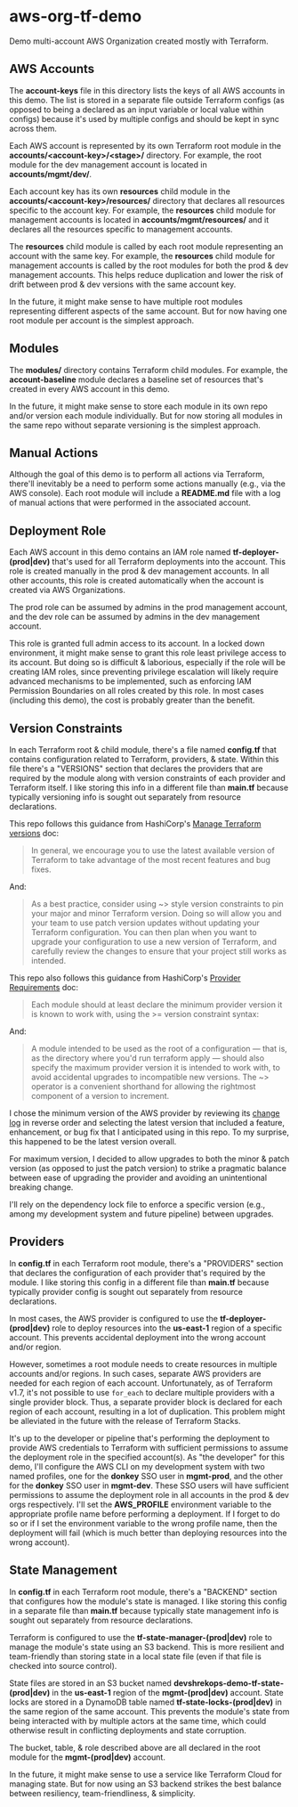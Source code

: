 # aws-org-tf-demo

Demo multi-account AWS Organization created mostly with Terraform.

## AWS Accounts

The **account-keys** file in this directory lists the keys of all AWS accounts in this demo. The list is stored in a separate file outside Terraform configs (as opposed to being a declared as an input variable or local value within configs) because it's used by multiple configs and should be kept in sync across them.

Each AWS account is represented by its own Terraform root module in the **accounts/\<account-key>/\<stage>/** directory. For example, the root module for the dev management account is located in **accounts/mgmt/dev/**.

Each account key has its own **resources** child module in the **accounts/\<account-key>/resources/** directory that declares all resources specific to the account key. For example, the **resources** child module for management accounts is located in **accounts/mgmt/resources/** and it declares all the resources specific to management accounts.

The **resources** child module is called by each root module representing an account with the same key. For example, the **resources** child module for management accounts is called by the root modules for both the prod & dev management accounts. This helps reduce duplication and lower the risk of drift between prod & dev versions with the same account key.

In the future, it might make sense to have multiple root modules representing different aspects of the same account. But for now having one root module per account is the simplest approach.

## Modules

The **modules/** directory contains Terraform child modules. For example, the **account-baseline** module declares a baseline set of resources that's created in every AWS account in this demo.

In the future, it might make sense to store each module in its own repo and/or version each module individually. But for now storing all modules in the same repo without separate versioning is the simplest approach.

## Manual Actions

Although the goal of this demo is to perform all actions via Terraform, there'll inevitably be a need to perform some actions manually (e.g., via the AWS console). Each root module will include a **README.md** file with a log of manual actions that were performed in the associated account.

## Deployment Role

Each AWS account in this demo contains an IAM role named **tf-deployer-(prod|dev)** that's used for all Terraform deployments into the account. This role is created manually in the prod & dev management accounts. In all other accounts, this role is created automatically when the account is created via AWS Organizations.

The prod role can be assumed by admins in the prod management account, and the dev role can be assumed by admins in the dev management account.

This role is granted full admin access to its account. In a locked down environment, it might make sense to grant this role least privilege access to its account. But doing so is difficult & laborious, especially if the role will be creating IAM roles, since preventing privilege escalation will likely require advanced mechanisms to be implemented, such as enforcing IAM Permission Boundaries on all roles created by this role. In most cases (including this demo), the cost is probably greater than the benefit.

## Version Constraints

In each Terraform root & child module, there's a file named **config.tf** that contains configuration related to Terraform, providers, & state. Within this file there's a "VERSIONS" section that declares the providers that are required by the module along with version constraints of each provider and Terraform itself. I like storing this info in a different file than **main.tf** because typically versioning info is sought out separately from resource declarations.

This repo follows this guidance from HashiCorp's [Manage Terraform versions](https://developer.hashicorp.com/terraform/tutorials/configuration-language/versions) doc:

> In general, we encourage you to use the latest available version of Terraform to take advantage of the most recent features and bug fixes.

And:

> As a best practice, consider using ~> style version constraints to pin your major and minor Terraform version. Doing so will allow you and your team to use patch version updates without updating your Terraform configuration. You can then plan when you want to upgrade your configuration to use a new version of Terraform, and carefully review the changes to ensure that your project still works as intended.

This repo also follows this guidance from HashiCorp's [Provider Requirements](https://developer.hashicorp.com/terraform/language/providers/requirements#version-constraints) doc:

> Each module should at least declare the minimum provider version it is known to work with, using the >= version constraint syntax:

And:

> A module intended to be used as the root of a configuration — that is, as the directory where you'd run terraform apply — should also specify the maximum provider version it is intended to work with, to avoid accidental upgrades to incompatible new versions. The ~> operator is a convenient shorthand for allowing the rightmost component of a version to increment.

I chose the minimum version of the AWS provider by reviewing its [change log](https://github.com/hashicorp/terraform-provider-aws/blob/main/CHANGELOG.md) in reverse order and selecting the latest version that included a feature, enhancement, or bug fix that I anticipated using in this repo. To my surprise, this happened to be the latest version overall.

For maximum version, I decided to allow upgrades to both the minor & patch version (as opposed to just the patch version) to strike a pragmatic balance between ease of upgrading the provider and avoiding an unintentional breaking change.

I'll rely on the dependency lock file to enforce a specific version (e.g., among my development system and future pipeline) between upgrades.

## Providers

In **config.tf** in each Terraform root module, there's a "PROVIDERS" section that declares the configuration of each provider that's required by the module. I like storing this config in a different file than **main.tf** because typically provider config is sought out separately from resource declarations.

In most cases, the AWS provider is configured to use the **tf-deployer-(prod|dev)** role to deploy resources into the **us-east-1** region of a specific account. This prevents accidental deployment into the wrong account and/or region.

However, sometimes a root module needs to create resources in multiple accounts and/or regions. In such cases, separate AWS providers are needed for each region of each account. Unfortunately, as of Terraform v1.7, it's not possible to use `for_each` to declare multiple providers with a single provider block. Thus, a separate provider block is declared for each region of each account, resulting in a lot of duplication. This problem might be alleviated in the future with the release of Terraform Stacks.

It's up to the developer or pipeline that's performing the deployment to provide AWS credentials to Terraform with sufficient permissions to assume the deployment role in the specified account(s). As "the developer" for this demo, I'll configure the AWS CLI on my development system with two named profiles, one for the **donkey** SSO user in **mgmt-prod**, and the other for the **donkey** SSO user in **mgmt-dev**. These SSO users will have sufficient permissions to assume the deployment role in all accounts in the prod & dev orgs respectively. I'll set the **AWS_PROFILE** environment variable to the appropriate profile name before performing a deployment. If I forget to do so or if I set the environment variable to the wrong profile name, then the deployment will fail (which is much better than deploying resources into the wrong account).

## State Management

In **config.tf** in each Terraform root module, there's a "BACKEND" section that configures how the module's state is managed. I like storing this config in a separate file than **main.tf** because typically state management info is sought out separately from resource declarations.

Terraform is configured to use the **tf-state-manager-(prod|dev)** role to manage the module's state using an S3 backend. This is more resilient and team-friendly than storing state in a local state file (even if that file is checked into source control).

State files are stored in an S3 bucket named **devshrekops-demo-tf-state-(prod|dev)** in the **us-east-1** region of the **mgmt-(prod|dev)** account. State locks are stored in a DynamoDB table named **tf-state-locks-(prod|dev)** in the same region of the same account. This prevents the module's state from being interacted with by multiple actors at the same time, which could otherwise result in conflicting deployments and state corruption.

The bucket, table, & role described above are all declared in the root module for the **mgmt-(prod|dev)** account.

In the future, it might make sense to use a service like Terraform Cloud for managing state. But for now using an S3 backend strikes the best balance between resiliency, team-friendliness, & simplicity.
